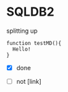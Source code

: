 # SQLDB2
splitting up

    function testMD(){
      Hello!
    }

- [x] done
- [ ] not [link]
    
  
